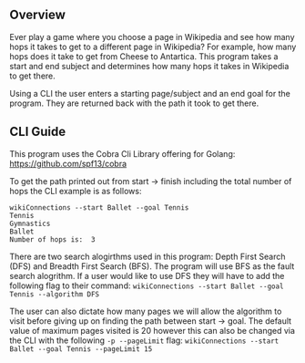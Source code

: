 ## Overview

Ever play a game where you choose a page in Wikipedia and see how many
hops it takes to get to a different page in Wikipedia? For example, how
many hops does it take to get from Cheese to Antartica. This program 
takes a start and end subject and determines how many hops it takes in 
Wikipedia to get there. 

Using a CLI the user enters a starting page/subject and an end goal for
the program. They are returned back with the path it took to get there. 

## CLI Guide

This program uses the Cobra Cli Library offering for Golang: https://github.com/spf13/cobra

To get the path printed out from start -> finish including the total number of hops 
the CLI example is as follows: 
```
wikiConnections --start Ballet --goal Tennis
Tennis
Gymnastics
Ballet
Number of hops is:  3
```
There are two search alogirthms used in this program: Depth First Search (DFS) and
Breadth First Search (BFS). The program will use BFS as the fault search alogrithm. 
If a user would like to use DFS they will have to add the following flag to their command: 
`wikiConnections --start Ballet --goal Tennis --algorithm DFS`

The user can also dictate how many pages we will allow the algorithm to visit before 
giving up on finding the path between start -> goal. The default value of maximum pages
visited is 20 however this can also be changed via the CLI with the following `-p --pageLimit`
flag: `wikiConnections --start Ballet --goal Tennis --pageLimit 15`